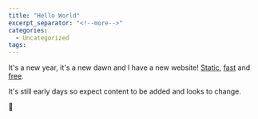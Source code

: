 ```yaml
---
title: "Hello World"
excerpt_separator: "<!--more-->"
categories:
  - Uncategorized
tags:
---
```


It's a new year, it's a new dawn and I have a new website! [Static](https://jekyllrb.com/), [fast](https://developers.google.com/speed/pagespeed/insights/?url=https%3A%2F%2Fsebastianbertoli.github.io%2F&tab=desktop) and [free](https://pages.github.com/).

It's still early days so expect content to be added and looks to change.

:beers:
